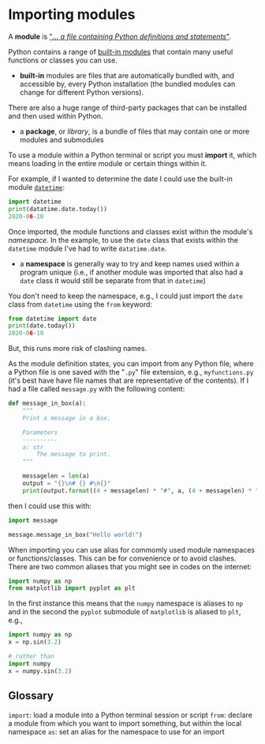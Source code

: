 # Importing modules

A **module** is ["*... a file containing Python definitions and statements*"](https://docs.python.org/3/tutorial/modules.html#modules).

Python contains a range of [built-in modules](https://docs.python.org/3/py-modindex.html) that contain many useful functions or classes you can use.

 * **built-in** modules are files that are automatically bundled with, and accessible by, every
   Python installation (the bundled modules can change for different Python versions).

There are also a huge range of third-party packages  that can be installed and then used within Python. 

 * a **package**, or *library*, is a bundle of files that may contain one or more modules and submodules

To use a module within a Python terminal or script you must **import** it, which means loading in the entire module or certain things within it.

For example, if I wanted to determine the date I could use the built-in module [`datetime`](https://docs.python.org/3/library/datetime.html#module-datetime):

```python
import datetime
print(datatime.date.today())
2020-06-10
```

Once imported, the module functions and classes exist within the module's *namespace*. In the example, to use the `date` class that exists within the `datetime` module I've had to write `datatime.date`.

 * a **namespace** is generally way to try and keep names used within a program unique (i.e., if another module was imported that also had a `date` class it would still be separate from that in `datetime`)

You don't need to keep the namespace, e.g., I could just import the `date` class from `datetime` using the `from` keyword:

```python
from datetime import date
print(date.today())
2020-06-10
```

But, this runs more risk of clashing names.

As the module definition states, you can import from any Python file, where a Python file is one
saved with the "`.py`" file extension, e.g., `myfunctions.py` (it's best have have file names that are representative of the contents). If I had a file called `message.py` with the following content:

```python
def message_in_box(a):
    """
    Print a message in a box.

    Parameters
    ----------
    a: str
        The message to print.
    """

    messagelen = len(a)
    output = "{}\n# {} #\n{}"
    print(output.format((4 + messagelen) * "#", a, (4 + messagelen) * "#"))
```

then I could use this with:

```python
import message

message.message_in_box("Hello world!")
```

When importing you can use alias for commomly used module namespaces or functions/classes. This can
be for convenience or to avoid clashes. There are two common aliases that you might see in codes on
the internet:

```python
import numpy as np
from matplotlib import pyplot as plt
```

In the first instance this means that the `numpy` namespace is aliases to `np` and in the second the `pyplot` submodule of `matplotlib` is aliased to `plt`, e.g.,

```python
import numpy as np
x = np.sin(3.2)

# rather than
import numpy
x = numpy.sin(3.2)
```

## Glossary

`import`: load a module into a Python terminal session or script
`from`: declare a module from which you want to import something, but within the local namespace
`as`: set an alias for the namespace to use for an import